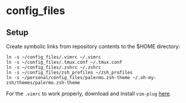 # config\_files

## Setup

Create symbolic links from repository contents to the $HOME directory:

```
ln -s ~/config_files/.vimrc ~/.vimrc
ln -s ~/config_files/.tmux.conf ~/.tmux.conf
ln -s ~/config_files/.zshrc ~/.zshrc
ln -s ~/config_files/zsh_profiles ~/zsh_profiles
ln -s ~/personal/config_files/palermo.zsh-theme ~/.oh-my-zsh/themes/palermo.zsh-theme
```

For the `.vimrc` to work properly, download and install `vim-plug` [here](https://github.com/junegunn/vim-plug).


